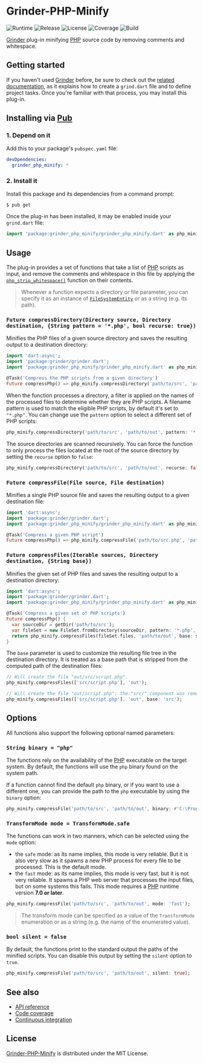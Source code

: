 # Grinder-PHP-Minify
![Runtime](https://img.shields.io/badge/dart-%3E%3D1.24-brightgreen.svg) ![Release](https://img.shields.io/pub/v/grinder_php_minify.svg) ![License](https://img.shields.io/badge/license-MIT-blue.svg) ![Coverage](https://coveralls.io/repos/github/cedx/grinder-php-minify/badge.svg) ![Build](https://travis-ci.org/cedx/grinder-php-minify.svg)

[Grinder](https://google.github.io/grinder.dart) plug-in minifying [PHP](https://secure.php.net) source code by removing comments and whitespace.

## Getting started
If you haven't used [Grinder](https://github.com/google/grinder.dart) before, be sure to check out the [related documentation](https://google.github.io/grinder.dart), as it explains how to create a `grind.dart` file and to define project tasks. Once you're familiar with that process, you may install this plug-in.

## Installing via [Pub](https://pub.dartlang.org)

### 1. Depend on it
Add this to your package's `pubspec.yaml` file:

```yaml
devDpendencies:
  grinder_php_minify: *
```

### 2. Install it
Install this package and its dependencies from a command prompt:

```shell
$ pub get
```

Once the plug-in has been installed, it may be enabled inside your `grind.dart` file:

```dart
import 'package:grinder_php_minify/grinder_php_minify.dart' as php_minify;
```

## Usage
The plug-in provides a set of functions that take a list of [PHP](https://secure.php.net) scripts as input, and remove the comments and whitespace in this file by applying the [`php_strip_whitespace()`](https://secure.php.net/manual/en/function.php-strip-whitespace.php) function on their contents.

> Whenever a function expects a directory or file parameter, you can specify it as an instance of [`FileSystemEntity`](https://api.dartlang.org/stable/1.24.2/dart-io/FileSystemEntity-class.html) or as a string (e.g. its path).

### `Future compressDirectory(Directory source, Directory destination, {String pattern = '*.php', bool recurse: true})`
Minifies the PHP files of a given source directory and saves the resulting output to a destination directory:

```dart
import 'dart:async';
import 'package:grinder/grinder.dart';
import 'package:grinder_php_minify/grinder_php_minify.dart' as php_minify;

@Task('Compress the PHP scripts from a given directory')
Future compressPhp() => php_minify.compressDirectory('path/to/src', 'path/to/out');
```

When the function processes a directory, a filter is applied on the names of the processed files to determine whether they are PHP scripts. A filename pattern is used to match the eligible PHP scripts, by default it's set to `"*.php"`. You can change use the `pattern` option to select a different set of PHP scripts:

```dart
php_minify.compressDirectory('path/to/src', 'path/to/out', pattern: '*.inc.php7');
```

The source directories are scanned recursively. You can force the function to only process the files located at the root of the source directory by setting the `recurse` option to `false`:

```dart
php_minify.compressDirectory('path/to/src', 'path/to/out', recurse: false);
```

### `Future compressFile(File source, File destination)`
Minifies a single PHP source file and saves the resulting output to a given destination file:

```dart
import 'dart:async';
import 'package:grinder/grinder.dart';
import 'package:grinder_php_minify/grinder_php_minify.dart' as php_minify;

@Task('Compress a given PHP script')
Future compressPhp() => php_minify.compressFile('path/to/src.php', 'path/to/out.php');
```

### `Future compressFiles(Iterable sources, Directory destination, {String base})`
Minifies the given set of PHP files and saves the resulting output to a destination directory:

```dart
import 'dart:async';
import 'package:grinder/grinder.dart';
import 'package:grinder_php_minify/grinder_php_minify.dart' as php_minify;

@Task('Compress a given set of PHP scripts')
Future compressPhp() {
  var sourceDir = getDir('path/to/src');
  var fileSet = new FileSet.fromDirectory(sourceDir, pattern: '*.php', recurse: true);
  return php_minify.compressFiles(fileSet.files, 'path/to/out', base: sourceDir.path);
}
```

The `base` parameter is used to customize the resulting file tree in the destination directory.
It is treated as a base path that is stripped from the computed path of the destination files:

```dart
// Will create the file "out/src/script.php".
php_minify.compressFiles(['src/script.php'], 'out');

// Will create the file "out/script.php": the "src/" component was removed.
php_minify.compressFiles(['src/script.php'], 'out', base: 'src');
```

## Options
All functions also support the following optional named parameters:

### `String binary = "php"`
The functions rely on the availability of the [PHP](https://secure.php.net) executable on the target system. By default, the functions will use the `php` binary found on the system path.

If a function cannot find the default `php` binary, or if you want to use a different one, you can provide the path to the `php` executable by using the `binary` option:

```dart
php_minify.compressFile('path/to/src', 'path/to/out', binary: r'C:\Program Files\PHP\php.exe');
```

### `TransformMode mode = TransformMode.safe`
The functions can work in two manners, which can be selected using the `mode` option:

- the `safe` mode: as its name implies, this mode is very reliable. But it is also very slow as it spawns a new PHP process for every file to be processed. This is the default mode.
- the `fast` mode: as its name implies, this mode is very fast, but it is not very reliable. It spawns a PHP web server that processes the input files, but on some systems this fails. This mode requires a [PHP](https://secure.php.net) runtime version **7.0 or later**.

```dart
php_minify.compressFile('path/to/src', 'path/to/out', mode: 'fast');
```

> The transform mode can be specified as a value of the `TransformMode` enumeration or as a string (e.g. the name of the enumerated value).

### `bool silent = false`
By default, the functions print to the standard output the paths of the minified scripts. You can disable this output by setting the `silent` option to `true`.

```dart
php_minify.compressFile('path/to/src', 'path/to/out', silent: true);
```

## See also
- [API reference](https://cedx.github.io/grinder-php-minify)
- [Code coverage](https://coveralls.io/github/cedx/grinder-php-minify)
- [Continuous integration](https://travis-ci.org/cedx/grinder-php-minify)

## License
[Grinder-PHP-Minify](https://github.com/cedx/grinder-php-minify) is distributed under the MIT License.

